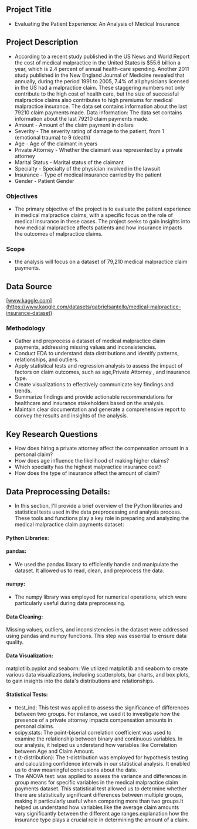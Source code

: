 ## Project Title
- Evaluating the Patient Experience: An Analysis of Medical Insurance
## Project Description
- According to a recent study published in the US News and World Report the cost of medical malpractice in the United States is $55.6 billion a year, which is 2.4 percent of annual health-care spending. Another 2011 study published in the New England Journal of Medicine revealed that annually, during the period 1991 to 2005, 7.4% of all physicians licensed in the US had a malpractice claim. These staggering numbers not only contribute to the high cost of health care, but the size of successful malpractice claims also contributes to high premiums for medical malpractice insurance.
The data set contains information about the last 79210 claim payments made.
Data information:
The data set contains information about the last 79210 claim payments made.
- Amount - Amount of the claim payment in dollars
- Severity - The severity rating of damage to the patient, from 1 (emotional trauma) to 9 (death)
- Age - Age of the claimant in years
- Private Attorney - Whether the claimant was represented by a private attorney
- Marital Status - Marital status of the claimant
- Specialty - Specialty of the physician involved in the lawsuit
- Insurance - Type of medical insurance carried by the patient
- Gender - Patient Gender
### Objectives
- The primary objective of the project is to evaluate the patient experience in medical malpractice claims, with a specific focus on the role of medical insurance in these cases. The project seeks to gain insights into how medical malpractice affects patients and how insurance impacts the outcomes of malpractice claims.
### Scope
- the analysis will focus on a dataset of 79,210 medical malpractice claim payments.
## Data Source
[www.kaggle.com](https://www.kaggle.com/datasets/gabrielsantello/medical-malpractice-insurance-dataset)
### Methodology
  - Gather and preprocess a dataset of medical malpractice claim payments, addressing missing values and inconsistencies.
  - Conduct EDA to understand data distributions and identify patterns, relationships, and outliers.
  - Apply statistical tests and regression analysis to assess the impact of factors on claim outcomes, such as age,Private Attorney , and insurance type.
  -  Create visualizations to effectively communicate key findings and trends.
  -  Summarize findings and provide actionable recommendations for healthcare and insurance stakeholders based on the analysis.
  -  Maintain clear documentation and generate a comprehensive report to convey the results and insights of the analysis.
## Key Research Questions
- How does hiring a private attorney affect the compensation amount in a personal claim?
 - How does age influence the likelihood of making higher claims?
 - Which specialty has the highest malpractice insurance cost?
 - How does the type of insurance affect the amount of claim?
## Data Preprocessing Details:
- In this section, I'll provide a brief overview of the Python libraries and statistical tests used in the data preprocessing and analysis process. These tools and functions play a key role in preparing and analyzing the medical malpractice claim payments dataset:
#### Python Libraries:
#### pandas: 
- We used the pandas library to efficiently handle and manipulate the dataset. It allowed us to read, clean, and preprocess the data.
#### numpy:
- The numpy library was employed for numerical operations, which were particularly useful during data preprocessing.
#### Data Cleaning:
Missing values, outliers, and inconsistencies in the dataset were addressed using pandas and numpy functions. This step was essential to ensure data quality.
#### Data Visualization:
matplotlib.pyplot and seaborn: We utilized matplotlib and seaborn to create various data visualizations, including scatterplots, bar charts, and box plots, to gain insights into the data's distributions and relationships.
#### Statistical Tests:
- ttest_ind: This test was applied to assess the significance of differences between two groups. For instance, we used it to investigate how the presence of a private attorney impacts compensation amounts in personal claims.
- scipy.stats: The point-biserial correlation coefficient was used to examine the relationship between binary and continuous variables. In our analysis, it helped us understand how variables like Correlation between Age and Claim Amount.
- t (t-distribution): The t-distribution was employed for hypothesis testing and calculating confidence intervals in our statistical analysis. It enabled us to draw meaningful conclusions about the data.
-  The ANOVA test: was applied to assess the variance and differences in group means for specific variables in the medical malpractice claim payments dataset. This statistical test allowed us to determine whether there are statistically significant differences between multiple groups, making it particularly useful when comparing more than two groups.It helped us understand how variables like the average claim amounts vary significantly between the different age ranges.explanation how  the insurance type plays a crucial role in determining the amount of a claim.
